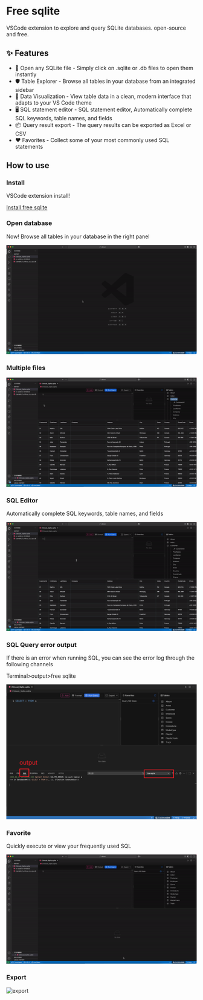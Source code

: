 # Free sqlite

VSCode extension to explore and query SQLite databases.
open-source and free.

## ✨ Features
 - 📃 Open any SQLite file - Simply click on .sqlite or .db files to open them instantly
 - 🛡 Table Explorer - Browse all tables in your database from an integrated sidebar
 - 🌈 Data Visualization - View table data in a clean, modern interface that adapts to your VS Code theme
 - 🖥 SQL statement editor - SQL statement editor, Automatically complete SQL keywords, table names, and fields
 - 📦 Query result export - The query results can be exported as Excel or CSV
 - ❤️ Favorites - Collect some of your most commonly used SQL statements

## How to use

### Install
VSCode extension install!


[Install free sqlite](https://marketplace.visualstudio.com/items?itemName=free-sqlite.free-sqlite)

### Open database
Now! Browse all tables in your database in the right panel


![open](https://github.com/fjb040911/free-sqlite/blob/main/doc/open.gif?raw=true)

### Multiple files
![multiple](https://github.com/fjb040911/free-sqlite/blob/main/doc/multi.gif?raw=true)

### SQL Editor
Automatically complete SQL keywords, table names, and fields


![editor](https://github.com/fjb040911/free-sqlite/blob/main/doc/select.gif?raw=true)

### SQL Query error output
If there is an error when running SQL, you can see the error log through the following channels


Terminal>output>free sqlite


![output](https://github.com/fjb040911/free-sqlite/blob/main/doc/oupput.png?raw=true)

### Favorite
Quickly execute or view your frequently used SQL


![favorite](https://github.com/fjb040911/free-sqlite/blob/main/doc/favoites.gif?raw=true)

### Export
![export](https://github.com/fjb040911/free-sqlite/blob/main/doc/expot.gif?raw=true)
